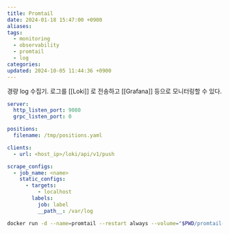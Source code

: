 ```yaml
---
title: Promtail
date: 2024-01-18 15:47:00 +0900
aliases: 
tags:
  - monitoring
  - observability
  - promtail
  - log
categories: 
updated: 2024-10-05 11:44:36 +0900
---
```


경량 log 수집기. 로그를 [[Loki]] 로 전송하고 [[Grafana]] 등으로 모니터링할 수 있다.

```yaml
server:
  http_listen_port: 9080
  grpc_listen_port: 0

positions:
  filename: /tmp/positions.yaml

clients:
  - url: <host_ip>/loki/api/v1/push

scrape_configs:
  - job_name: <name>
    static_configs:
      - targets:
          - localhost
        labels:
          job: label
          __path__: /var/log
```

```bash
docker run -d --name=promtail --restart always --volume="$PWD/promtail-config.yaml:/etc/promtail/config.yml" --volume="/var/log/:/var/log/" grafana/promtail
```
